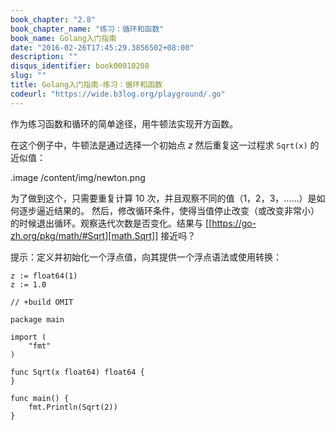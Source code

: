 ```yaml
---
book_chapter: "2.8"
book_chapter_name: "练习：循环和函数"
book_name: Golang入门指南
date: "2016-02-26T17:45:29.3856502+08:00"
description: ""
disqus_identifier: book00010208
slug: ""
title: Golang入门指南-练习：循环和函数
codeurl: "https://wide.b3log.org/playground/.go"
---
```





作为练习函数和循环的简单途径，用牛顿法实现开方函数。

在这个例子中，牛顿法是通过选择一个初始点 _z_ 然后重复这一过程求 `Sqrt(x)` 的近似值：

.image /content/img/newton.png

为了做到这个，只需要重复计算 10 次，并且观察不同的值（1，2，3，……）是如何逐步逼近结果的。
然后，修改循环条件，使得当值停止改变（或改变非常小）的时候退出循环。观察迭代次数是否变化。结果与 [[https://go-zh.org/pkg/math/#Sqrt][math.Sqrt]] 接近吗？

提示：定义并初始化一个浮点值，向其提供一个浮点语法或使用转换：

	z := float64(1)
	z := 1.0

```
// +build OMIT

package main

import (
	"fmt"
)

func Sqrt(x float64) float64 {
}

func main() {
	fmt.Println(Sqrt(2))
}

```

